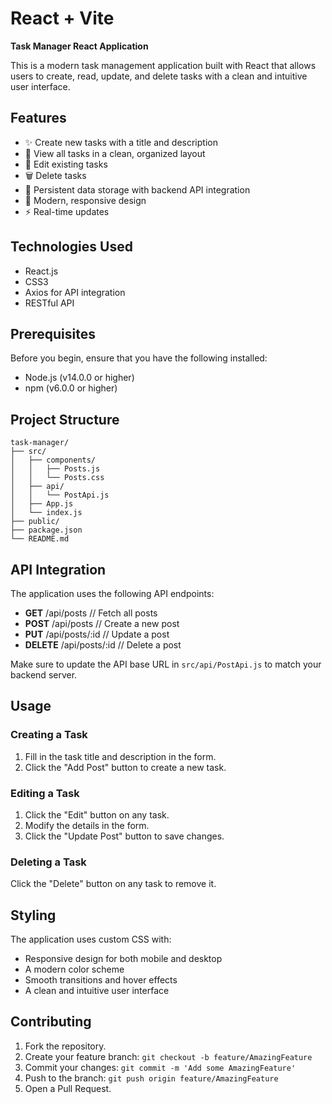 # React + Vite

**Task Manager React Application**

This is a modern task management application built with React that allows users to create, read, update, and delete tasks with a clean and intuitive user interface.

## Features

- ✨ Create new tasks with a title and description
- 📝 View all tasks in a clean, organized layout
- 🔄 Edit existing tasks
- 🗑️ Delete tasks
- 💾 Persistent data storage with backend API integration
- 🎨 Modern, responsive design
- ⚡ Real-time updates

## Technologies Used

- React.js
- CSS3
- Axios for API integration
- RESTful API

## Prerequisites

Before you begin, ensure that you have the following installed:

- Node.js (v14.0.0 or higher)
- npm (v6.0.0 or higher)

## Project Structure

```
task-manager/
├── src/
│   ├── components/
│   │   ├── Posts.js
│   │   └── Posts.css
│   ├── api/
│   │   └── PostApi.js
│   ├── App.js
│   └── index.js
├── public/
├── package.json
└── README.md
```

## API Integration

The application uses the following API endpoints:

- **GET**    /api/posts      // Fetch all posts
- **POST**   /api/posts      // Create a new post
- **PUT**    /api/posts/:id  // Update a post
- **DELETE** /api/posts/:id  // Delete a post

Make sure to update the API base URL in `src/api/PostApi.js` to match your backend server.

## Usage

### Creating a Task

1. Fill in the task title and description in the form.
2. Click the "Add Post" button to create a new task.

### Editing a Task

1. Click the "Edit" button on any task.
2. Modify the details in the form.
3. Click the "Update Post" button to save changes.

### Deleting a Task

Click the "Delete" button on any task to remove it.

## Styling

The application uses custom CSS with:

- Responsive design for both mobile and desktop
- A modern color scheme
- Smooth transitions and hover effects
- A clean and intuitive user interface

## Contributing

1. Fork the repository.
2. Create your feature branch: `git checkout -b feature/AmazingFeature`
3. Commit your changes: `git commit -m 'Add some AmazingFeature'`
4. Push to the branch: `git push origin feature/AmazingFeature`
5. Open a Pull Request.
